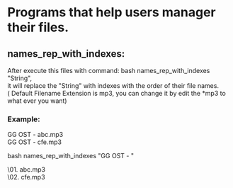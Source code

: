 # Programs that help users manager their files.
## names_rep_with_indexes:
After execute this files with command: bash names_rep_with_indexes "String",<br/>
it will replace the "String" with indexes with the order of their file names.<br/>
( Default Filename Extension is mp3, you can change it by edit the \*mp3 to what ever you want)<br/>
### Example:
GG OST - abc.mp3<br/>
GG OST - cfe.mp3<br/>

bash names_rep_with_indexes "GG OST - "

\01. abc.mp3<br/>
\02. cfe.mp3<br/>
